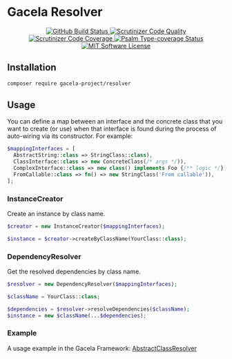 # Gacela Resolver

<p align="center">
  <a href="https://github.com/gacela-project/resolver/actions">
    <img src="https://github.com/gacela-project/resolver/workflows/CI/badge.svg" alt="GitHub Build Status">
  </a>
  <a href="https://scrutinizer-ci.com/g/gacela-project/resolver/?branch=main">
    <img src="https://scrutinizer-ci.com/g/gacela-project/resolver/badges/quality-score.png?b=main" alt="Scrutinizer Code Quality">
  </a>
  <a href="https://scrutinizer-ci.com/g/gacela-project/resolver/?branch=main">
    <img src="https://scrutinizer-ci.com/g/gacela-project/resolver/badges/coverage.png?b=main" alt="Scrutinizer Code Coverage">
  </a>
  <a href="https://shepherd.dev/github/gacela-project/resolver">
    <img src="https://shepherd.dev/github/gacela-project/resolver/coverage.svg" alt="Psalm Type-coverage Status">
  </a>
  <a href="https://github.com/gacela-project/resolver/blob/master/LICENSE">
    <img src="https://img.shields.io/badge/License-MIT-green.svg" alt="MIT Software License">
  </a>
</p>

## Installation

```bash
composer require gacela-project/resolver
```

## Usage

You can define a map between an interface and the concrete class that you want to create (or use) when that interface is
found during the process of auto-wiring via its constructor. For example:

```php
$mappingInterfaces = [
  AbstractString::class => StringClass::class),
  ClassInterface::class => new ConcreteClass(/* args */)),
  ComplexInterface::class => new class() implements Foo {/** logic */}),
  FromCallable::class => fn() => new StringClass('From callable')),
];
```

### InstanceCreator

Create an instance by class name.

```php
$creator = new InstanceCreator($mappingInterfaces);

$instance = $creator->createByClassName(YourClass::class);

```

### DependencyResolver

Get the resolved dependencies by class name.

```php
$resolver = new DependencyResolver($mappingInterfaces);

$className = YourClass::class;

$dependencies = $resolver->resolveDependencies($className);
$instance = new $className(...$dependencies);
```

### Example

A usage example in the Gacela Framework: [AbstractClassResolver](https://github.com/gacela-project/gacela/blob/main/src/Framework/ClassResolver/AbstractClassResolver.php#L145)


